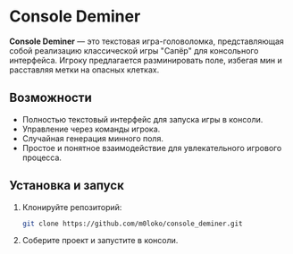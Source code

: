 # Console Deminer

**Console Deminer** — это текстовая игра-головоломка, представляющая собой реализацию классической игры "Сапёр" для консольного интерфейса. Игроку предлагается разминировать поле, избегая мин и расставляя метки на опасных клетках.

## Возможности
- Полностью текстовый интерфейс для запуска игры в консоли.
- Управление через команды игрока.
- Случайная генерация минного поля.
- Простое и понятное взаимодействие для увлекательного игрового процесса.

## Установка и запуск
1. Клонируйте репозиторий:
   ```bash
   git clone https://github.com/m0loko/console_deminer.git
   ```
2. Соберите проект и запустите в консоли.
